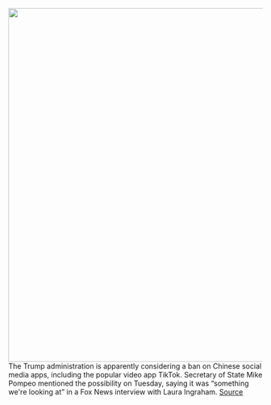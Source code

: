 <img src='https://cdn.vox-cdn.com/thumbor/EpjO3PeLfg3BgqaPe_CAfOYyCZY=/0x0:2040x1360/1200x800/filters:focal(857x517:1183x843)/cdn.vox-cdn.com/uploads/chorus_image/image/67035802/acastro_190723_1777_tiktok_0001.0.0.jpg' width='700px' /><br/>
The Trump administration is apparently considering a ban on Chinese social media apps, including the popular video app TikTok. Secretary of State Mike Pompeo mentioned the possibility on Tuesday, saying it was “something we're looking at” in a Fox News interview with Laura Ingraham.
<a href='https://www.theverge.com/2020/7/9/21315983/trump-pompeo-ban-tiktok-bytedance-chinese-social-media-national-security-censorship-methods'> Source <a/>